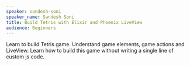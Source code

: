 ```yaml
---
speaker: sandesh-soni
speaker_name: Sandesh Soni
title: Build Tetris with Elixir and Phoenix LiveView
audience: Beginners
---
```


Learn to build Tetris game. Understand game elements, game actions and LiveView. Learn how to build this game without writing a single line of custom js code.

